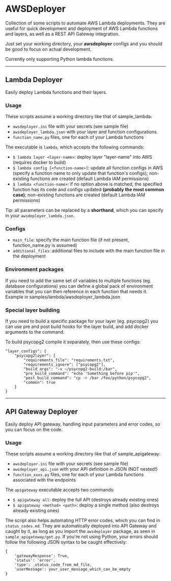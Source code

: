 # AWSDeployer

Collection of some scripts to automate AWS Lambda deployments. They are useful for quick development and deployment of AWS Lambda functions and layers, as well as a REST API Gateway integration.

Just set your working directory, your __awsdeployer__ configs and you should be good to focus on actual development.

Currently only supporting Python lambda functions.

---

## Lambda Deployer
Easily deploy Lambda functions and their layers.

### Usage
These scripts assume a working directory like that of sample_lambda:
* `awsdeployer.ini` file with your secrets (see sample file)
* `awsdeployer_lambda.json` with your layer and function configurations
* `function_name.py` files, one for each of your Lambda functions

The executable is `lambda`, which accepts the following commands:
* `$ lambda layer <layer-name>`: deploy layer "layer-name" into AWS (requires docker to build)
* `$ lambda config [<function-name>]`: update all function configs in AWS (specify a function name to only update that function's configs); non-existing functions are created (default Lambda IAM permissions)
* `$ lambda <function-name>`: if no option above is matched, the specified function has its code and configs updated **(probably the most common case)**; non-existing functions are created (default Lambda IAM permissions)

Tip: all <function-name> parameters can be replaced by a __shorthand__, which you can specify in your `awsdeployer_lambda.json`.

### Configs
* `main_file`: specify the main function file (if not present, function_name.py is assumed)
* `additional_files`: additional files to include with the main function file in the deployment

### Environment packages
If you need to add the same set of variables to multiple functions (eg. database configurations) you can define a global pack of environment variables that you can then reference in each function that needs it. Example in samples/lambda/awsdeployer_lambda.json

### Special layer building
If you need to build a specific package for your layer (eg. psycopg2) you can use pre and post build hooks for the layer build, and add docker arguments to the command.

To build psycopg2 compile it separately, then use these configs:
```
"layer_configs": {
    "psycopg2layer": {
        "requirements_file": "requirements.txt",
        "requirements_ignore": ["psycopg2"],
        "build_args": "-v ~/psycopg2-build:/bar",
        "pre_build_command": "echo 'Something before pip'",
        "post_build_command": "cp -r /bar /foo/python/psycopg2",
        "common": true
    }
}
```

---

## API Gateway Deployer
Easily deploy API gateway, handling input parameters and error codes, so you can focus on the code.

### Usage
These scripts assume a working directory like that of sample_apigateway:
* `awsdeployer.ini` file with your secrets (see sample file)
* `awsdeployer_api.json` with your API definition in JSON (NOT nested!)
* `function_xxxx.py` files, one for each of your Lambda functions associated with the endpoints

The `apigateway` executable accepts two commands:
* `$ apigateway all`: deploy the full API (destroys already existing ones)
* `$ apigateway <method> <path>`: deploy a single method (also destroys already existing ones)

The script also helps automating HTTP error codes, which you can find in `status_codes.md`. They are automatically
deployed into API Gateway and caught by it, as long as you import the `awsdeployer` package, as seen in `sample_apigateway/get.py`.
If you're not using Python, your errors should follow the following JSON syntax to be caught effectively:
```
{
    'gatewayResponse': True,
    'status': 'error',
    'type': _status_code_from_md_file,
    'userMessage': your_user_message_which_can_be_empty
}
```
